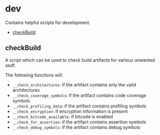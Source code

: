 # dev

Contains helpful scripts for development.

- [checkBuild](#checkbuild)

## checkBuild

A script which can be used to check build artifacts for various unwanted
stuff.

The following functions will:

- `__check_architectures`: if the artifact contains only the valid architectures
- `__check_coverage_symbols`: if the artifact contains code coverage symbols
- `__check_profiling_data`: if the artifact contains profiling symbols
- `__check_encryption`: if encryption information is present
- `__check_bitcode_available`: if bitcode is enabled
- `__check_for_assertion`: if the artifact contains assertion symbols
- `__check_debug_symbols`: if the artifact contains debug symbols
